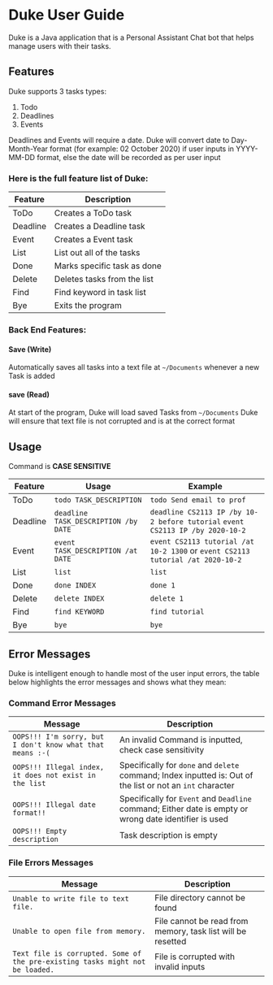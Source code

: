 # Duke User Guide
Duke is a Java application that is a Personal Assistant Chat bot that helps manage users with their tasks.

## Features 

Duke supports 3 tasks types:
1. Todo
2. Deadlines
3. Events

Deadlines and Events will require a date. Duke will convert date to Day-Month-Year format (for example: 02 October 2020) if user inputs in YYYY-MM-DD format, else the date will be recorded as per user input

### **Here is the full feature list of Duke:**

| Feature  |Description |
| ---------|------------|
| ToDo | Creates a ToDo task| 
| Deadline | Creates a Deadline task| 
| Event | Creates a Event  task|
| List | List out all of the tasks| 
| Done | Marks specific task as done|
| Delete | Deletes tasks from the list|
| Find | Find keyword in task list|
| Bye | Exits the program|


### **Back End Features:**
#### Save (Write) 
Automatically saves all tasks into a text file at `~/Documents` whenever a new Task is added
#### save (Read) 
At start of the program, Duke will load saved Tasks from `~/Documents`
Duke will ensure that text file is not corrupted and is at the correct format 

## Usage

Command is **CASE SENSITIVE**

| Feature  | Usage | Example |
| ---------| ------ | ------- |
| ToDo |`todo TASK_DESCRIPTION` | `todo Send email to prof ` |
| Deadline | `deadline TASK_DESCRIPTION /by DATE` | `deadline CS2113 IP /by 10-2 before tutorial`  `event CS2113 IP /by 2020-10-2`|
| Event | `event TASK_DESCRIPTION /at DATE` | `event CS2113 tutorial /at 10-2 1300` or `event CS2113 tutorial /at 2020-10-2`|
| List |`list` | `list` |
| Done |`done INDEX`| `done 1` |
| Delete | `delete INDEX` | `delete 1` |
| Find |`find KEYWORD` | `find tutorial` |
| Bye |`bye` | `bye` |

## Error Messages

Duke is intelligent enough to handle most of the user input errors, the table below highlights the error messages and shows what they mean:

### Command Error Messages

| Message | Description |
|---------|-------------|
|`OOPS!!! I'm sorry, but I don't know what that means :-(` | An invalid Command is inputted, check case sensitivity|
|`OOPS!!! Illegal index, it does not exist in the list` | Specifically for `done` and `delete` command; Index inputted is: Out of the list or not an `int` character|
|`OOPS!!! Illegal date format!!`| Specifically for `Event` and `Deadline` command; Either date is empty or wrong date identifier is used|
| `OOPS!!! Empty description`| Task description is empty|

### File Errors Messages

| Message | Description |
| --------|-------------|
|`Unable to write file to text file.` | File directory cannot be found | 
|`Unable to open file from memory.`| File cannot be read from memory, task list will be resetted |
|`Text file is corrupted. Some of the pre-existing tasks might not be loaded.`| File is corrupted with invalid inputs |
